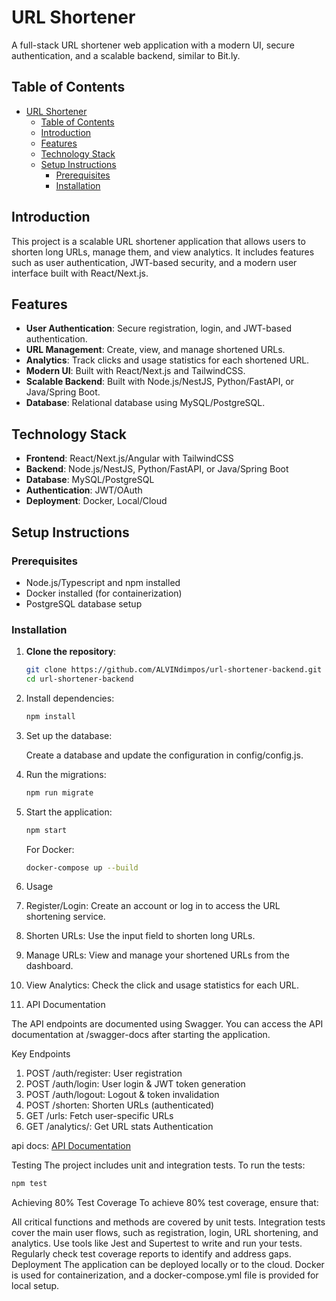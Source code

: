 # URL Shortener

A full-stack URL shortener web application with a modern UI, secure authentication, and a scalable backend, similar to Bit.ly.

## Table of Contents

- [URL Shortener](#url-shortener)
  - [Table of Contents](#table-of-contents)
  - [Introduction](#introduction)
  - [Features](#features)
  - [Technology Stack](#technology-stack)
  - [Setup Instructions](#setup-instructions)
    - [Prerequisites](#prerequisites)
    - [Installation](#installation)

## Introduction

This project is a scalable URL shortener application that allows users to shorten long URLs, manage them, and view analytics. It includes features such as user authentication, JWT-based security, and a modern user interface built with React/Next.js.

## Features

- **User Authentication**: Secure registration, login, and JWT-based authentication.
- **URL Management**: Create, view, and manage shortened URLs.
- **Analytics**: Track clicks and usage statistics for each shortened URL.
- **Modern UI**: Built with React/Next.js and TailwindCSS.
- **Scalable Backend**: Built with Node.js/NestJS, Python/FastAPI, or Java/Spring Boot.
- **Database**: Relational database using MySQL/PostgreSQL.

## Technology Stack

- **Frontend**: React/Next.js/Angular with TailwindCSS
- **Backend**: Node.js/NestJS, Python/FastAPI, or Java/Spring Boot
- **Database**: MySQL/PostgreSQL
- **Authentication**: JWT/OAuth
- **Deployment**: Docker, Local/Cloud

## Setup Instructions

### Prerequisites

- Node.js/Typescript and npm installed
- Docker installed (for containerization)
- PostgreSQL database setup

### Installation

1. **Clone the repository**:
   ```bash
   git clone https://github.com/ALVINdimpos/url-shortener-backend.git
   cd url-shortener-backend
   ```

2. Install dependencies:

   ```bash
   npm install
   ```

3. Set up the database:

   Create a database and update the configuration in config/config.js.

4. Run the migrations:

   ```bash
   npm run migrate
   ```

5. Start the application:

   ```bash
   npm start
   ```

   For Docker:

   ```bash
   docker-compose up --build
   ```

6. Usage

1. Register/Login: Create an account or log in to access the URL shortening service.
2. Shorten URLs: Use the input field to shorten long URLs.
3. Manage URLs: View and manage your shortened URLs from the dashboard.
4. View Analytics: Check the click and usage statistics for each URL.
5. API Documentation

The API endpoints are documented using Swagger. You can access the API documentation at /swagger-docs after starting the application.

Key Endpoints

1. POST /auth/register: User registration
2. POST /auth/login: User login & JWT token generation
3. POST /auth/logout: Logout & token invalidation
4. POST /shorten: Shorten URLs (authenticated)
5. GET /urls: Fetch user-specific URLs
6. GET /analytics/: Get URL stats
Authentication

api docs: [API Documentation](http://localhost:3000/swagger-docs)

Testing
The project includes unit and integration tests. To run the tests:

```bash
npm test
```

Achieving 80% Test Coverage
To achieve 80% test coverage, ensure that:

All critical functions and methods are covered by unit tests.
Integration tests cover the main user flows, such as registration, login, URL shortening, and analytics.
Use tools like Jest and Supertest to write and run your tests.
Regularly check test coverage reports to identify and address gaps.
Deployment
The application can be deployed locally or to the cloud. Docker is used for containerization, and a docker-compose.yml file is provided for local setup.
